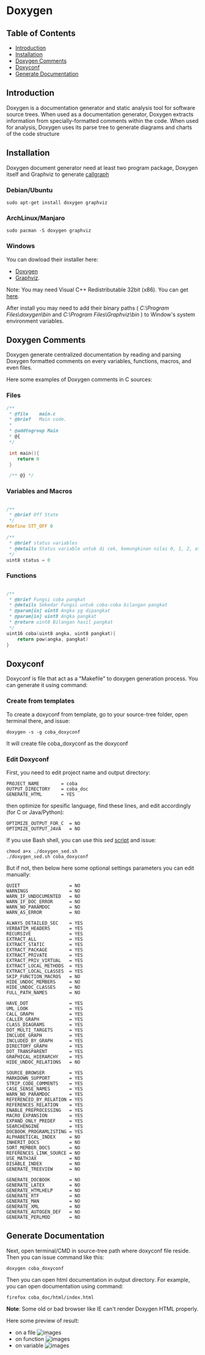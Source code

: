 # Doxygen

## Table of Contents
- [Introduction](https://github.com/mekatronik-achmadi/md_tutorial/blob/master/electronic/tutorials/doxygen.md#introduction)
- [Installation](https://github.com/mekatronik-achmadi/md_tutorial/blob/master/electronic/tutorials/doxygen.md#installation)
- [Doxygen Comments](https://github.com/mekatronik-achmadi/md_tutorial/blob/master/electronic/tutorials/doxygen.md#doxygen-comments)
- [Doxyconf](https://github.com/mekatronik-achmadi/md_tutorial/blob/master/electronic/tutorials/doxygen.md#doxyconf)
- [Generate Documentation](https://github.com/mekatronik-achmadi/md_tutorial/blob/master/electronic/tutorials/doxygen.md#generate-documentation)

## Introduction

Doxygen is a documentation generator and static analysis tool for software source trees.
When used as a documentation generator, Doxygen extracts information
from specially-formatted comments within the code.
When used for analysis, Doxygen uses its parse tree to generate
diagrams and charts of the code structure

## Installation

Doxygen document generator need at least two program package, Doxygen itself and Graphviz to generate [callgraph](https://en.wikipedia.org/wiki/Call_graph)

### Debian/Ubuntu

```
sudo apt-get install doxygen graphviz
```

### ArchLinux/Manjaro

```
sudo pacman -S doxygen graphviz
```

### Windows

You can dowload their installer here:
- [Doxygen](https://doxygen.nl/files/doxygen-1.9.1-setup.exe)
- [Graphviz](https://gitlab.com/graphviz/graphviz/-/package_files/6164164/download).

Note: You may need Visual C++ Redistributable 32bit (x86). You can get [here](https://aka.ms/vs/16/release/vc_redist.x86.exe).

After install you may need to add their binary paths
( _C:\Program Files\doxygen\bin_ and _C:\Program Files\Graphviz\bin_ )
to Window's system environment variables.

## Doxygen Comments

Doxygen generate centralized documentation by reading and parsing Doxygen formatted comments on every variables, functions, macros, and even files.

Here some examples of Doxygen comments in C sources:

### Files

```c
/**
 * @file    main.c
 * @brief   Main code.
 *
 * @addtogroup Main
 * @{
 */

 int main(){
 	return 0
 }

 /** @} */
```

### Variables and Macros

```c

/**
 * @brief Off State
 */
#define STT_OFF	0

/**
 * @brief status variables
 * @details Status variable untuk di cek, kemungkinan nilai 0, 1, 2, atau 3
 */
uint8 status = 0
```

### Functions

```c

/**
 * @brief Fungsi coba pangkat
 * @details Sekedar Fungsi untuk coba-coba bilangan pangkat
 * @param[in] uint8 Angka yg dipangkat
 * @param[in] uint8 Angka pangkat
 * @return uint8 Bilangan hasil pangkat
 */
uint16 coba(uint8 angka, uint8 pangkat){
	return pow(angka, pangkat)
}
```

## Doxyconf

Doxyconf is file that act as a "Makefile" to doxygen generation process.
You can generate it using command:

### Create from templates

To create a doxyconf from template, go to your source-tree folder, open terminal there, and issue:

```
doxygen -s -g coba_doxyconf
```

It will create file coba_doxyconf as the doxyconf

### Edit Doxyconf

First, you need to edit project name and output directory:

```make
PROJECT_NAME		= coba
OUTPUT_DIRECTORY	= coba_doc
GENERATE_HTML       = YES
```

then optimize for spesific language, find these lines, and edit accordingly (for C or Java/Python):

```make
OPTIMIZE_OUTPUT_FOR_C  = NO
OPTIMIZE_OUTPUT_JAVA   = NO
```

If you use Bash shell, you can use this _sed_ [script](https://github.com/mekatronik-achmadi/md_tutorial/blob/master/electronic/tutorials/doxygen_sed.sh) and issue:

```
chmod a+x ./doxygen_sed.sh
./doxygen_sed.sh coba_doxyconf
```

But if not, then below here some optional settings parameters you can edit manually:

```make
QUIET                  = NO
WARNINGS               = NO
WARN_IF_UNDOCUMENTED   = NO
WARN_IF_DOC_ERROR      = NO
WARN_NO_PARAMDOC       = NO
WARN_AS_ERROR          = NO

ALWAYS_DETAILED_SEC    = YES
VERBATIM_HEADERS       = YES
RECURSIVE              = YES
EXTRACT_ALL            = YES
EXTRACT_STATIC         = YES
EXTRACT_PACKAGE        = YES
EXTRACT_PRIVATE        = YES
EXTRACT_PRIV_VIRTUAL   = YES
EXTRACT_LOCAL_METHODS  = YES
EXTRACT_LOCAL_CLASSES  = YES
SKIP_FUNCTION_MACROS   = NO
HIDE_UNDOC_MEMBERS     = NO
HIDE_UNDOC_CLASSES     = NO
FULL_PATH_NAMES        = NO

HAVE_DOT               = YES
UML_LOOK               = YES
CALL_GRAPH             = YES
CALLER_GRAPH           = YES
CLASS_DIAGRAMS         = YES
DOT_MULTI_TARGETS      = YES
INCLUDE_GRAPH          = YES
INCLUDED_BY_GRAPH      = YES
DIRECTORY_GRAPH        = YES
DOT_TRANSPARENT        = YES
GRAPHICAL_HIERARCHY    = YES
HIDE_UNDOC_RELATIONS   = NO

SOURCE_BROWSER         = YES
MARKDOWN_SUPPORT       = YES
STRIP_CODE_COMMENTS    = YES
CASE_SENSE_NAMES       = YES
WARN_NO_PARAMDOC       = YES
REFERENCED_BY_RELATION = YES
REFERENCES_RELATION    = YES
ENABLE_PREPROCESSING   = YES
MACRO_EXPANSION        = YES
EXPAND_ONLY_PREDEF     = YES
SEARCHENGINE           = YES
DOCBOOK_PROGRAMLISTING = YES
ALPHABETICAL_INDEX     = NO
INHERIT_DOCS           = NO
SORT_MEMBER_DOCS       = NO
REFERENCES_LINK_SOURCE = NO
USE_MATHJAX            = NO
DISABLE_INDEX          = NO
GENERATE_TREEVIEW      = NO

GENERATE_DOCBOOK       = NO
GENERATE_LATEX         = NO
GENERATE_HTMLHELP      = NO
GENERATE_RTF           = NO
GENERATE_MAN           = NO
GENERATE_XML           = NO
GENERATE_AUTOGEN_DEF   = NO
GENERATE_PERLMOD       = NO
```

## Generate Documentation

Next, open terminal/CMD in source-tree path where doxyconf file reside.
Then you can issue command like this:

```
doxygen coba_doxyconf
```

Then you can open html documentation in output directory.
For example, you can open documentation using command:

```
firefox coba_doc/html/index.html
```

**Note**: Some old or bad browser like IE can't render Doxygen HTML properly.

Here some preview of result:
- on a file
![images](images/doxy0.JPG)
- on function
![images](images/doxy1.JPG)
- on variable
![images](images/doxy2.JPG)
